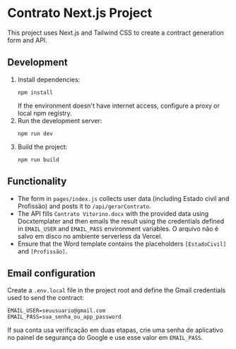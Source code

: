 # Contrato Next.js Project

This project uses Next.js and Tailwind CSS to create a contract generation form and API.

## Development

1. Install dependencies:
   ```
   npm install
   ```
   If the environment doesn't have internet access, configure a proxy or local npm registry.
2. Run the development server:
   ```
   npm run dev
   ```
3. Build the project:
   ```
   npm run build
   ```

## Functionality

- The form in `pages/index.js` collects user data (including Estado civil and Profissão) and posts it to `/api/gerarContrato`.
- The API fills `Contrato Vitorino.docx` with the provided data using Docxtemplater and then emails the result using the credentials defined in `EMAIL_USER` and `EMAIL_PASS` environment variables. O arquivo não é salvo em disco no ambiente serverless da Vercel.
- Ensure that the Word template contains the placeholders `[EstadoCivil]` and `[Profissão]`.

## Email configuration

Create a `.env.local` file in the project root and define the Gmail credentials used to send the contract:

```
EMAIL_USER=seuusuario@gmail.com
EMAIL_PASS=sua_senha_ou_app_password
```

If sua conta usa verificação em duas etapas, crie uma senha de aplicativo no painel de segurança do Google e use esse valor em `EMAIL_PASS`.
